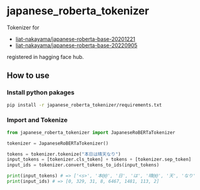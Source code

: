 # japanese_roberta_tokenizer
Tokenizer for
- [liat-nakayama/japanese-roberta-base-20201221](https://huggingface.co/liat-nakayama/japanese-roberta-base-20201221) 
- [liat-nakayama/japanese-roberta-base-20220905](https://huggingface.co/liat-nakayama/japanese-roberta-base-20220905)

registered in hagging face hub. 

## How to use

### Install python pakages

~~~bash
pip install -r japanese_roberta_tokenizer/requirements.txt
~~~

### Import and Tokenize

~~~python:hoge.py
from japanese_roberta_tokenizer import JapaneseRoBERTaTokenizer

tokenizer = JapaneseRoBERTaTokenizer()

tokens = tokenizer.tokenize("本日は晴天なり")
input_tokens = [tokenizer.cls_token] + tokens + [tokenizer.sep_token]
input_ids = tokenizer.convert_tokens_to_ids(input_tokens)

print(input_tokens) # => ['<s>', '本@@', '日', 'は', '晴@@', '天', 'なり', '</s>']
print(input_ids) # => [0, 329, 31, 8, 6467, 1481, 113, 2]
~~~
